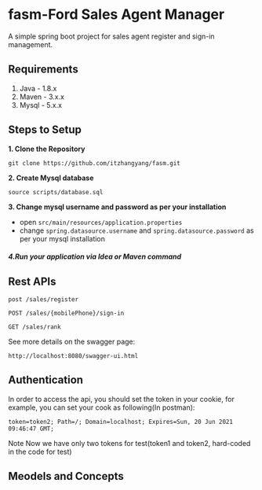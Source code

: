 # fasm-Ford Sales Agent Manager

A simple spring boot project for sales agent register and sign-in management.

## Requirements

1. Java - 1.8.x
2. Maven - 3.x.x
3. Mysql - 5.x.x

## Steps to Setup

**1. Clone the Repository**

```
git clone https://github.com/itzhangyang/fasm.git
```

**2. Create Mysql database**

```
source scripts/database.sql
```

**3. Change mysql username and password as per your installation**

- open `src/main/resources/application.properties`
- change `spring.datasource.username` and `spring.datasource.password` as per your mysql installation

##### 4.Run your application via Idea or Maven command

## Rest APIs

```
post /sales/register

POST /sales/{mobilePhone}/sign-in

GET /sales/rank
```

See more details on the swagger page:

```
http://localhost:8080/swagger-ui.html
```

## Authentication

In order to access the api, you should set the token in your cookie, for example, you can set your cook as following(In postman):

```
token=token2; Path=/; Domain=localhost; Expires=Sun, 20 Jun 2021 09:46:47 GMT;
```

 Note Now we have only two tokens for test(token1 and token2, hard-coded in the code for test)

## Meodels and Concepts

